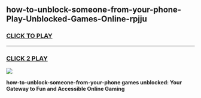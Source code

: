 
## how-to-unblock-someone-from-your-phone-Play-Unblocked-Games-Online-rpjju
<h3>
<a href="https://premium76.site?title=how-to-unblock-someone-from-your-phone&ref=25A">CLICK TO PLAY</a></h3>
<hr>

<h3>
<a href="https://premium76.site?title=how-to-unblock-someone-from-your-phone&ref=25A">CLICK 2 PLAY</a>
  
</h3>

<a href="https://premium76.site?title=how-to-unblock-someone-from-your-phone&ref=25A"><img src="https://clearcache.store/games.png"></a>


**how-to-unblock-someone-from-your-phone games unblocked: Your Gateway to Fun and Accessible Online Gaming**
